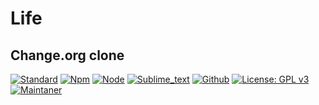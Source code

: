 # Life
## Change.org clone

[![Standard](https://img.shields.io/badge/code_style-standard-brightgreen.svg)](https://standardjs.com)
[![Npm](https://aleen42.github.io/badges/src/npm.svg)](https://npmjs.com)
[![Node](https://aleen42.github.io/badges/src/node.svg)](https://nodejs.org)
[![Sublime_text](https://aleen42.github.io/badges/src/sublime_text.svg)](https://sublimetext.com)
[![Github](https://aleen42.github.io/badges/src/github.svg)](https://github.com)
[![License: GPL v3](https://img.shields.io/badge/License-GPLv3-blue.svg)](https://www.gnu.org/licenses/gpl-3.0)
[![Maintaner](https://img.shields.io/badge/Maintainer-Adityan-blue)](https://github.com/Adityan-compile)